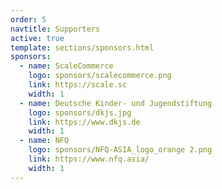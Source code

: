 ```yaml
---
order: 5
navtitle: Supporters
active: true
template: sections/sponsors.html
sponsors:
  - name: ScaleCommerce
    logo: sponsors/scalecommerce.png
    link: https://scale.sc
    width: 1
  - name: Deutsche Kinder- und Jugendstiftung
    logo: sponsors/dkjs.jpg
    link: https://www.dkjs.de
    width: 1
  - name: NFQ
    logo: sponsors/NFQ-ASIA_logo_orange 2.png
    link: https://www.nfq.asia/
    width: 1
---
```

